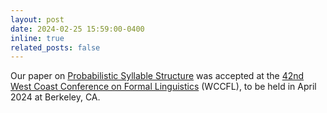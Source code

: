 ```yaml
---
layout: post
date: 2024-02-25 15:59:00-0400
inline: true
related_posts: false
---
```


Our paper on [Probabilistic Syllable Structure](https://drive.google.com/file/d/1_3eA-_trJMpZGyn0jWGloHFYbsG8fGC8/view?usp=sharing) was accepted at the [42nd West Coast Conference on Formal Linguistics](https://www.wccfl42.com/) (WCCFL), to be held in April 2024 at Berkeley, CA.
